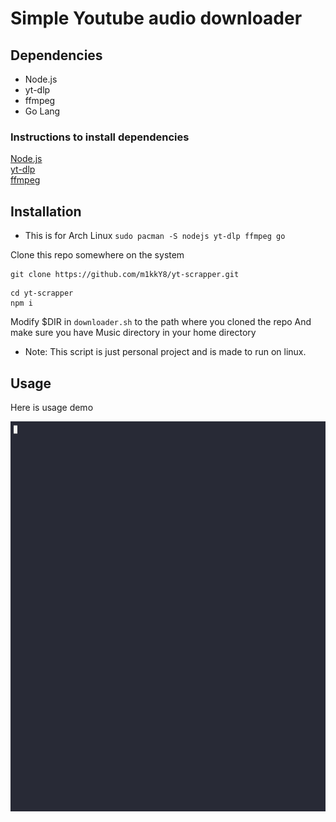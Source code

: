 # Simple Youtube audio downloader

## Dependencies 
- Node.js
- yt-dlp
- ffmpeg
- Go Lang

### Instructions to install dependencies
[Node.js](https://github.com/nodesource/distributions?tab=readme-ov-file#debian-and-ubuntu-based-distributions)</br>
[yt-dlp](https://github.com/yt-dlp/yt-dlp/wiki/Installation)</br>
[ffmpeg](https://ffmpeg.org/download.html)</br>

## Installation
- This is for Arch Linux
`sudo pacman -S nodejs yt-dlp ffmpeg go`

Clone this repo somewhere on the system

```
git clone https://github.com/m1kkY8/yt-scrapper.git
```

```
cd yt-scrapper
npm i
```

Modify $DIR in `downloader.sh` to the path where you cloned the repo
And make sure you have Music directory in your home directory

- Note: This script is just personal project and is made to run on linux.

## Usage

Here is usage demo

![](usage.gif)

